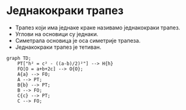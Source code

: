 # Једнакокраки трапез

- Трапез који има једнаке краке називамо једнакокраки трапез.
- Углови на основици су једнаки.
- Симетрала основица је оса симетрије трапеза.
- Једнакокраки трапез је тетиван.

```mermaid
graph TD;
    PT["h² = c² - ((a-b)/2)²"] --> H{h}
    FO[O = a+b+2c] --> O{O};
    A{a} --> FO;
    A --> PT;
    B{b} --> PT;
    B --> FO;
    C{c} --> PT;
    C --> FO;
```
